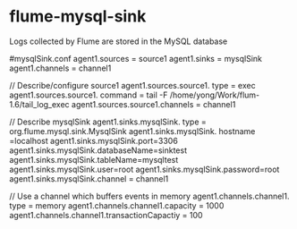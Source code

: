 # flume-mysql-sink
Logs collected by Flume are stored in the MySQL database

#mysqlSink.conf
agent1.sources = source1
agent1.sinks = mysqlSink
agent1.channels = channel1
 
 
 
// Describe/configure source1
agent1.sources.source1. type  =  exec
agent1.sources.source1. command  = tail -F /home/yong/Work/flum-1.6/tail_log_exec
agent1.sources.source1.channels = channel1
 
 
// Describe mysqlSink
agent1.sinks.mysqlSink. type  = org.flume.mysql.sink.MysqlSink
agent1.sinks.mysqlSink. hostname =localhost
agent1.sinks.mysqlSink.port=3306
agent1.sinks.mysqlSink.databaseName=sinktest
agent1.sinks.mysqlSink.tableName=mysqltest
agent1.sinks.mysqlSink.user=root
agent1.sinks.mysqlSink.password=root
agent1.sinks.mysqlSink.channel = channel1
  
// Use a channel which buffers events in memory
agent1.channels.channel1. type  =  memory
agent1.channels.channel1.capacity = 1000
agent1.channels.channel1.transactionCapactiy = 100
